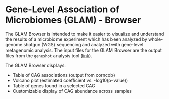 # Gene-Level Association of Microbiomes (GLAM) - Browser

The GLAM Browser is intended to make it easier to visualize and understand the
results of a microbiome experiment which has been analyzed by whole-genome
shotgun (WGS) sequencing and analyzed with gene-level metagenomic analysis. The
input files for the GLAM Browser are the output files from the `geneshot` analysis
tool ([link](https://github.org/golob-minot/geneshot)).

The GLAM Browser displays:

  * Table of CAG associations (output from corncob)
  * Volcano plot (estimated coefficient vs. -log10(p-value))
  * Table of genes found in a selected CAG
  * Customizable display of CAG abundance across samples
